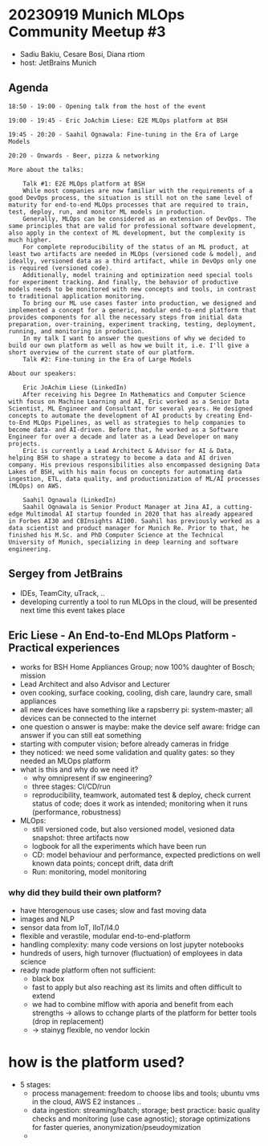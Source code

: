 # 20230919 Munich MLOps Community Meetup #3

* Sadiu Bakiu, Cesare Bosi, Diana rtiom
* host: JetBrains Munich

## Agenda
```
18:50 - 19:00 - Opening talk from the host of the event

19:00 - 19:45 - Eric JoAchim Liese: E2E MLOps platform at BSH

19:45 - 20:20 - Saahil Ognawala: Fine-tuning in the Era of Large Models

20:20 - Onwards - Beer, pizza & networking

More about the talks:

    Talk #1: E2E MLOps platform at BSH
    While most companies are now familiar with the requirements of a good DevOps process, the situation is still not on the same level of maturity for end-to-end MLOps processes that are required to train, test, deploy, run, and monitor ML models in production.
    Generally, MLOps can be considered as an extension of DevOps. The same principles that are valid for professional software development, also apply in the context of ML development, but the complexity is much higher.
    For complete reproducibility of the status of an ML product, at least two artifacts are needed in MLOps (versioned code & model), and ideally, versioned data as a third artifact, while in DevOps only one is required (versioned code).
    Additionally, model training and optimization need special tools for experiment tracking. And finally, the behavior of productive models needs to be monitored with new concepts and tools, in contrast to traditional application monitoring.
    To bring our ML use cases faster into production, we designed and implemented a concept for a generic, modular end-to-end platform that provides components for all the necessary steps from initial data preparation, over-training, experiment tracking, testing, deployment, running, and monitoring in production.
    In my talk I want to answer the questions of why we decided to build our own platform as well as how we built it, i.e. I'll give a short overview of the current state of our platform.
    Talk #2: Fine-tuning in the Era of Large Models

About our speakers:

    Eric JoAchim Liese (LinkedIn)
    After receiving his Degree In Mathematics and Computer Science with focus on Machine Learning and AI, Eric worked as a Senior Data Scientist, ML Engineer and Consultant for several years. He designed concepts to automate the development of AI products by creating End-to-End MLOps Pipelines, as well as strategies to help companies to become data- and AI-driven. Before that, he worked as a Software Engineer for over a decade and later as a Lead Developer on many projects.
    Eric is currently a Lead Architect & Advisor for AI & Data, helping BSH to shape a strategy to become a data and AI driven company. His previous responsibilities also encompassed designing Data Lakes of BSH, with his main focus on concepts for automating data ingestion, ETL, data quality, and productionization of ML/AI processes (MLOps) on AWS.
    
    Saahil Ognawala (LinkedIn)
    Saahil Ognawala is Senior Product Manager at Jina AI, a cutting-edge Multimodal AI startup founded in 2020 that has already appeared in Forbes AI30 and CBInsights AI100. Saahil has previously worked as a data scientist and product manager for Munich Re. Prior to that, he finished his M.Sc. and PhD Computer Science at the Technical University of Munich, specializing in deep learning and software engineering.
```

## Sergey from JetBrains
* IDEs, TeamCity, uTrack, ..
* developing currently a tool to run MLOps in the cloud, will be presented next time this event takes place

## Eric Liese - An End-to-End MLOps Platform - Practical experiences
* works for BSH Home Appliances Group; now 100% daughter of Bosch; mission
* Lead Architect and also Advisor and Lecturer
* oven cooking, surface cooking, cooling, dish care, laundry care, small appliances
* all new devices have something like a rapsberry pi: system-master; all devices can be connected to the internet
* one question o answer is maybe: make the device self aware: fridge can answer if you can still eat something
* starting with computer vision; before already cameras in fridge
* they noticed: we need some validation and quality gates: so they needed an MLOps platform
* what is this and why do we need it?
  * why omnipresent if sw engineering?
  * three stages: CI/CD/run
  * reproducibility, teamwork, automated test & deploy, check current status of code; does it work as intended; monitoring when it runs (performance, robustness)
* MLOps:
  * still versioned code, but also versioned model, vesioned data snapshot: three artifacts now
  * logbook for all the experiments which have been run
  * CD: model behaviour and performance, expected predictions on well known data points; concept drift, data drift
  * Run: monitoring, model monitoring
### why did they build their own platform?
* have hterogenous use cases; slow and fast moving data
* images and NLP
* sensor data from IoT, IIoT/I4.0
* flexible and verastile, modular end-to-end-platform
* handling complexity: many code versions on lost jupyter notebooks
* hundreds of users, high turnover (fluctuation) of employees in data science
* ready made platform often not sufficient:
  * black box
  * fast to apply but also reaching ast its limits and often difficult to extend
  * we had to combine mlflow with aporia and benefit from each strengths -> allows to cchange plarts of the platform for better tools (drop in replacement)
  * -> stainyg flexible, no vendor lockin
# how is the platform used?
* 5 stages:
  * process management: freedom to choose libs and tools; ubuntu vms in the cloud, AWS E2 instances ..
  * data ingestion: streaming/batch; storage; best practice: basic quality checks and monitoring (use case agnostic); storage optimizations for faster queries, anonymization/pseudoymization
  *  

